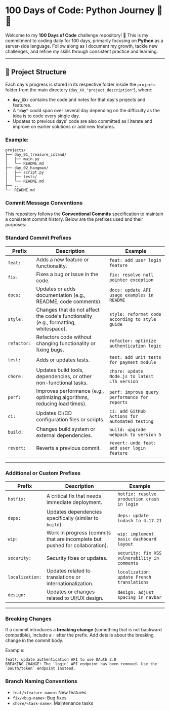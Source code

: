 # 100 Days of Code: Python Journey 🚀🐍

Welcome to my **100 Days of Code** challenge repository! 🎉 This is my commitment to coding daily for 100 days, primarily focusing on **Python** as a server-side language. Follow along as I document my growth, tackle new challenges, and refine my skills through consistent practice and learning.

---

## 📂 Project Structure

Each day's progress is stored in its respective folder inside the `projects` folder from the main directory (`day_XX_"project_description"`), where:
- **`day_XX/`** contains the code and notes for that day's projects and features.
- A **`"day"`** could span over several day depending on the difficulty as the idea is to code every single day.
- Updates to previous days' code are also committed as I iterate and improve on earlier solutions or add new features.
  
### Example:
```plaintext
projects/
├── day_01_treasure_island/
│   ├── main.py
│   └── README.md
├── day_02_hangman/
│   ├── script.py
│   ├── tests/
│   └── README.md
├── ...
└── README.md
```

### Commit Message Conventions

This repository follows the **Conventional Commits** specification to maintain a consistent commit history. Below are the prefixes used and their purposes:

### Standard Commit Prefixes

| **Prefix**   | **Description**                                                                                 | **Example**                                         |
|--------------|-------------------------------------------------------------------------------------------------|---------------------------------------------------|
| `feat:`      | Adds a new feature or functionality.                                                            | `feat: add user login feature`                    |
| `fix:`       | Fixes a bug or issue in the code.                                                               | `fix: resolve null pointer exception`             |
| `docs:`      | Updates or adds documentation (e.g., README, code comments).                                    | `docs: update API usage examples in README`       |
| `style:`     | Changes that do not affect the code's functionality (e.g., formatting, whitespace).              | `style: reformat code according to style guide`   |
| `refactor:`  | Refactors code without changing functionality or fixing bugs.                                   | `refactor: optimize authentication logic`         |
| `test:`      | Adds or updates tests.                                                                          | `test: add unit tests for payment module`         |
| `chore:`     | Updates build tools, dependencies, or other non-functional tasks.                               | `chore: update Node.js to latest LTS version`     |
| `perf:`      | Improves performance (e.g., optimizing algorithms, reducing load times).                        | `perf: improve query performance for reports`     |
| `ci:`        | Updates CI/CD configuration files or scripts.                                                   | `ci: add GitHub Actions for automated testing`    |
| `build:`     | Changes build system or external dependencies.                                                  | `build: upgrade webpack to version 5`            |
| `revert:`    | Reverts a previous commit.                                                                      | `revert: undo feat: add user login feature`       |

---

### Additional or Custom Prefixes

| **Prefix**         | **Description**                                                                          | **Example**                                       |
|---------------------|------------------------------------------------------------------------------------------|-------------------------------------------------|
| `hotfix:`          | A critical fix that needs immediate deployment.                                         | `hotfix: resolve production crash in login`    |
| `deps:`            | Updates dependencies specifically (similar to `build`).                                 | `deps: update lodash to 4.17.21`               |
| `wip:`             | Work in progress (commits that are incomplete but pushed for collaboration).            | `wip: implement basic dashboard layout`        |
| `security:`        | Security fixes or updates.                                                              | `security: fix XSS vulnerability in comments`  |
| `localization:`    | Updates related to translations or internationalization.                                | `localization: update French translations`     |
| `design:`          | Updates or changes related to UI/UX design.                                             | `design: adjust spacing in navbar`             |

---

### Breaking Changes
If a commit introduces a **breaking change** (something that is not backward compatible), include a `!` after the prefix. Add details about the breaking change in the commit body.

Example:
```text
feat!: update authentication API to use OAuth 2.0
BREAKING CHANGE: The `login` API endpoint has been removed. Use the `oauth/token` endpoint instead.
```

### Branch Naming Conventions
- `feat/<feature-name>`: New features
- `fix/<bug-name>`: Bug fixes
- `chore/<task-name>`: Maintenance tasks
